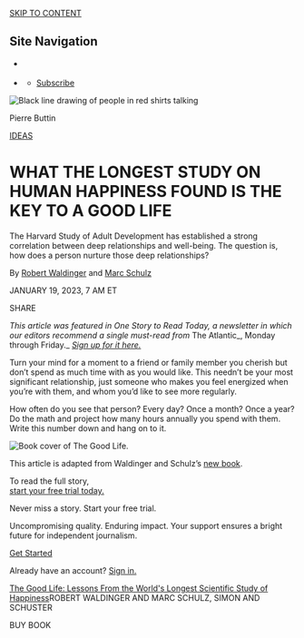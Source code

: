 [SKIP TO CONTENT](https://www.theatlantic.com/ideas/archive/2023/01/harvard-happiness-study-relationships/672753/#main-content)

## Site Navigation

-   [](https://www.theatlantic.com/)
-   [](https://www.theatlantic.com/)[](https://www.theatlantic.com/)
    
    -   [Subscribe](https://www.theatlantic.com/subscribe/navbar/)
    

![Black line drawing of people in red shirts talking](https://cdn.theatlantic.com/thumbor/fYJLWdo_cbg53XmYdzsdA6ZXZBs=/0x0:2800x1575/1440x810/media/img/2023/01/18/Lead_image_Social_Fitness_Pierre_Buttin/original.jpg)

Pierre Buttin

[IDEAS](https://www.theatlantic.com/ideas/)

# WHAT THE LONGEST STUDY ON HUMAN HAPPINESS FOUND IS THE KEY TO A GOOD LIFE

The Harvard Study of Adult Development has established a strong correlation between deep relationships and well-being. The question is, how does a person nurture those deep relationships?

By [Robert Waldinger](https://www.theatlantic.com/author/robert-waldinger/) and [Marc Schulz](https://www.theatlantic.com/author/marc-schulz/)

JANUARY 19, 2023, 7 AM ET

SHARE

_This article was featured in One Story to Read Today, a newsletter in which our editors recommend a single must-read from_ The Atlantic_, Monday through Friday._ [_Sign up for it here._](https://www.theatlantic.com/newsletters/sign-up/one-story-to-read-today/)      

Turn your mind for a moment to a friend or family member you cherish but don’t spend as much time with as you would like. This needn’t be your most significant relationship, just someone who makes you feel energized when you’re with them, and whom you’d like to see more regularly.

How often do you see that person? Every day? Once a month? Once a year? Do the math and project how many hours annually you spend with them. Write this number down and hang on to it.

![Book cover of The Good Life.](https://cdn.theatlantic.com/thumbor/Obk_jEG8OVDxOzud3zY3YYHBfog=/300x454/media/img/posts/2023/01/Screen_Shot_2023_01_18_at_12.09.13_PM/original.png)

This article is adapted from Waldinger and Schulz’s [new book](http://The%20Good%20Life:%20Lessons%20from%20the%20World's%20Longest%20Scientific%20Study%20of%20Happiness.).

To read the full story,   
[start your free trial today.](https://accounts.theatlantic.com/products/free-trial/?source=gate_toast)

Never miss a story. Start your free trial.

Uncompromising quality. Enduring impact. Your support ensures a bright future for independent journalism.

[Get Started](https://accounts.theatlantic.com/products/free-trial/?source=gate_below_fold)

Already have an account? [Sign in.](https://accounts.theatlantic.com/login/)

[The Good Life: Lessons From the World's Longest Scientific Study of Happiness](https://web.tertulia.com/book/9781982166694?affiliate=atl-347)ROBERT WALDINGER AND MARC SCHULZ, SIMON AND SCHUSTER

BUY BOOK